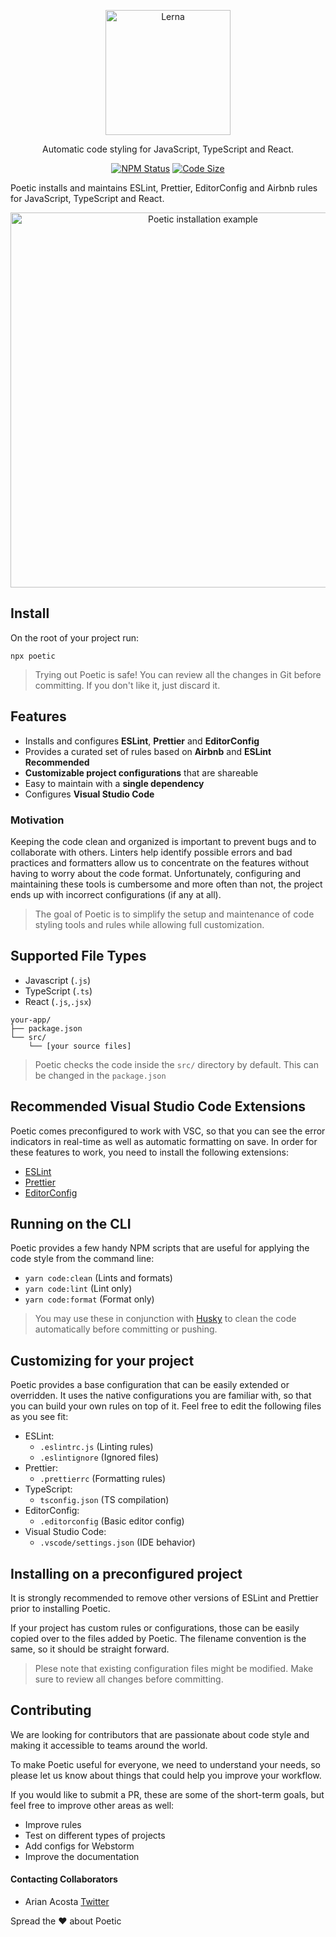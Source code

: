 <p align="center">
  <img alt="Lerna" src="https://user-images.githubusercontent.com/13475001/64478843-6dcfde00-d17c-11e9-98a5-a2eabdc40c1c.png" width="200">
</p>

<p align="center">
  Automatic code styling for JavaScript, TypeScript and React.
</p>

<p align="center">
  <a href="https://www.npmjs.com/package/poetic"><img alt="NPM Status" src="https://img.shields.io/npm/v/poetic"></a>
  <a href="https://github.com/arianacosta/poetic"><img alt="Code Size" src="https://img.shields.io/github/languages/code-size/arianacosta/poetic"></a>
</p>

Poetic installs and maintains ESLint, Prettier, EditorConfig and Airbnb rules for JavaScript, TypeScript and React.

<p align="center">
  <img alt="Poetic installation example" src="https://user-images.githubusercontent.com/13475001/64479604-7bd72c00-d187-11e9-983a-a5fe0f7a9ec3.gif" 
  width="600"
  >
</p>

## Install

On the root of your project run:

```
npx poetic
```

> Trying out Poetic is safe! You can review all the changes in Git before committing. If you don't like it, just discard it.

## Features

- Installs and configures **ESLint**, **Prettier** and **EditorConfig**
- Provides a curated set of rules based on **Airbnb** and **ESLint Recommended**
- **Customizable project configurations** that are shareable
- Easy to maintain with a **single dependency**
- Configures **Visual Studio Code**

### Motivation

Keeping the code clean and organized is important to prevent bugs and to collaborate with others. Linters help identify possible errors and bad practices and formatters allow us to concentrate on the features without having to worry about the code format. Unfortunately, configuring and maintaining these tools is cumbersome and more often than not, the project ends up with incorrect configurations (if any at all).

> The goal of Poetic is to simplify the setup and maintenance of code styling tools and rules while allowing full customization. 

## Supported File Types

- Javascript (`.js`)
- TypeScript (`.ts`)
- React (`.js`,`.jsx`)

```
your-app/
├── package.json
└── src/
    └── [your source files]
```

> Poetic checks the code inside the `src/` directory by default. This can be changed in the `package.json`

## Recommended Visual Studio Code Extensions

Poetic comes preconfigured to work with VSC, so that you can see the error indicators in real-time as well as automatic formatting on save. In order for these features to work, you need to install the following extensions:

- [ESLint](https://marketplace.visualstudio.com/items?itemName=dbaeumer.vscode-eslint)
- [Prettier](https://marketplace.visualstudio.com/items?itemName=esbenp.prettier-vscode)
- [EditorConfig](https://marketplace.visualstudio.com/items?itemName=EditorConfig.EditorConfig)

## Running on the CLI

Poetic provides a few handy NPM scripts that are useful for applying the code style from the command line:

- `yarn code:clean` (Lints and formats)
- `yarn code:lint` (Lint only)
- `yarn code:format` (Format only)

> You may use these in conjunction with [Husky](https://github.com/typicode/husky) to clean the code automatically before committing or pushing.

## Customizing for your project

Poetic provides a base configuration that can be easily extended or overridden. It uses the native configurations you are familiar with, so that you can build your own rules on top of it. Feel free to edit the following files as you see fit:

- ESLint: 
  - `.eslintrc.js` (Linting rules)
  - `.eslintignore` (Ignored files)
- Prettier:
  - `.prettierrc` (Formatting rules)
- TypeScript:
  - `tsconfig.json` (TS compilation)
- EditorConfig:
  - `.editorconfig` (Basic editor config)
- Visual Studio Code:
  - `.vscode/settings.json` (IDE behavior)


## Installing on a preconfigured project 

It is strongly recommended to remove other versions of ESLint and Prettier prior to installing Poetic.

If your project has custom rules or configurations, those can be easily copied over to the files added by Poetic. The filename convention is the same, so it should be straight forward.

> Plese note that existing configuration files might be modified. Make sure to review all changes before committing.

## Contributing

We are looking for contributors that are passionate about code style and making it accessible to teams around the world. 

To make Poetic useful for everyone, we need to understand your needs, so please let us know about things that could help you improve your workflow.

If you would like to submit a PR, these are some of the short-term goals, but feel free to improve other areas as well:

- Improve rules
- Test on different types of projects
- Add configs for Webstorm
- Improve the documentation

#### Contacting Collaborators

- Arian Acosta [Twitter](https://twitter.com/arian3k)

Spread the ❤️ about Poetic


